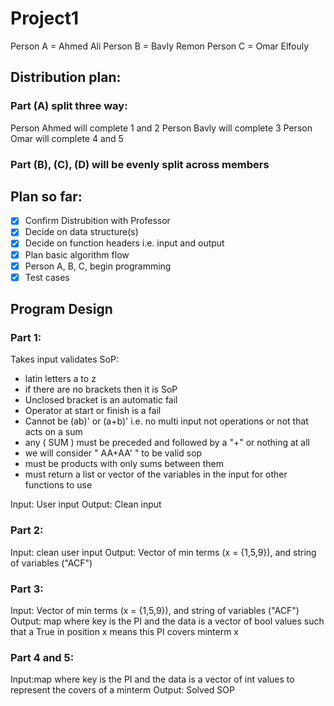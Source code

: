 # Project1

Person A = Ahmed Ali
Person B = Bavly Remon
Person C = Omar Elfouly

## Distribution plan:

### Part (A) split three way:

Person Ahmed will complete 1 and 2
Person Bavly will complete 3
Person Omar will complete 4 and 5

### Part (B), (C), (D) will be evenly split across members

## Plan so far:

- [x] Confirm Distrubition with Professor
- [x] Decide on data structure(s)
- [x] Decide on function headers i.e. input and output
- [x] Plan basic algorithm flow
- [x] Person A, B, C, begin programming
- [x] Test cases

## Program Design
### Part 1:
Takes input validates SoP:
- latin letters a to z
- if there are no brackets then it is SoP
- Unclosed bracket is an automatic fail
- Operator at start or finish is a fail
- Cannot be (ab)' or (a+b)' i.e. no multi input not operations or not that acts on a sum
- any ( SUM ) must be preceded and followed by a "+" or nothing at all 
- we will consider " AA+AA' " to be valid sop
- must be products with only sums between them
- must return a list or vector of the variables in the input for other functions to use

Input: User input
Output: Clean input

### Part 2:
Input: clean user input
Output: Vector of min terms (x = {1,5,9}), and string of variables ("ACF")

### Part 3:
Input: Vector of min terms (x = {1,5,9}), and string of variables ("ACF")
Output: map where key is the PI and the data is a vector of bool values such that a True in position x means this PI covers minterm x

### Part 4 and 5:
Input:map where key is the PI and the data is a vector of int values to represent the covers of a minterm
Output: Solved SOP

